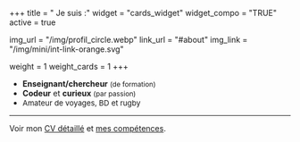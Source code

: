 +++
title = " Je suis :"
widget = "cards_widget"
widget_compo = "TRUE"
active = true

img_url = "/img/profil_circle.webp"
link_url = "#about"
img_link = "/img/mini/int-link-orange.svg"

weight = 1
weight_cards = 1
+++

- **Enseignant/chercheur** <span style="font-size: 87%;">(de formation)</span>
- **Codeur** et **curieux**  <span style="font-size: 87%;">(par passion)</span>
- <span style="font-size: 95%;">Amateur de voyages, BD et rugby</span>

---
Voir mon <a href="/static/doc/CVsuccinct_recherche.pdf">CV détaillé</a> et <a href="#competence">mes compétences</a>. 
